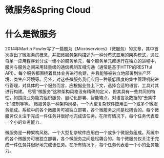 <h1>微服务&Spring Cloud</h1>

# 什么是微服务

2014年Martin Fowler写了一篇题为《Microservices》（微服务）的文章，其中首次提出了微服务的概念，并把微服务架构描述为一种分布式应用的架构模式，通过将单一应用程序划分成一组小的服务单元，每个服务单元都运行在独立的进程中，服务与服务之间采用轻量级的通信机制互相沟通（通常是基于HTTP的RESTful API）。每个服务都围绕着具体业务进行构建，并且能够被独立地部署到生产环境、类生产环境等。另外，对这些微服务我们应用一种最低限度的集中管理机制进行管理，对具体的一个服务而言，应根据业务上下文，选择合适的语言、工具对其进行构建。
尽管“微服务”这种架构风格没有精确的定义，但其具有一些共同的特性，如围绕业务能力组织服务、自动化部署、智能端点、对语言及数据的“去集中化”控制等等。
微服务是一种架构风格，一个大型复杂软件应用由一个或多个微服务组成。系统中的各个微服务可被独立部署，各个微服务之间是松耦合的。每个微服务仅关注于完成一件任务并很好地完成该任务。在所有情况下，每个任务代表着一个小的业务能力。

微服务是一种架构风格，一个大型复杂软件应用由一个或多个微服务组成。系统中的各个微服务可被独立部署，各个微服务之间是松耦合的。每个微服务仅关注于完成一件任务并很好地完成该任务。在所有情况下，每个任务代表着一个小的业务能力。